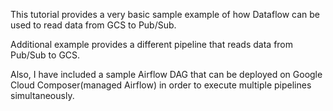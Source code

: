 This tutorial provides a very basic sample example of how Dataflow can be used to read data from GCS to Pub/Sub.

Additional example provides a different pipeline that reads data from Pub/Sub to GCS.

Also, I have included a sample Airflow DAG that can be deployed on Google Cloud Composer(managed Airflow) in order to 
execute multiple pipelines simultaneously. 